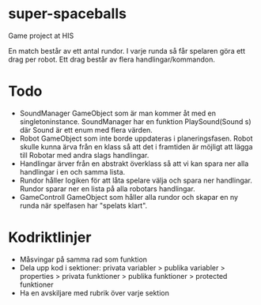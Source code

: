 # super-spaceballs
Game project at HIS



En match består av ett antal rundor. I varje runda så får spelaren göra ett drag per robot.
Ett drag består av flera handlingar/kommandon.
# Todo
  * SoundManager GameObject som är man kommer åt med en singletoninstance. SoundManager
  har en funktion PlaySound(Sound s) där Sound är ett enum med flera värden.
  * Robot GameObject som inte borde uppdateras i planeringsfasen. Robot skulle kunna
  ärva från en klass så att det i framtiden är möjligt att lägga till Robotar med
  andra slags handlingar.
  * Handlingar ärver från en abstrakt överklass så att vi kan spara ner alla handlingar
  i en och samma lista.
  * Rundor håller logiken för att låta spelare välja och spara ner handlingar.
  Rundor sparar ner en lista på alla robotars handlingar.
  * GameControll GameObject som håller alla rundor och skapar en ny runda när spelfasen
  har "spelats klart".





# Kodriktlinjer
* Måsvingar på samma rad som funktion
* Dela upp kod i sektioner: privata variabler > publika variabler > properties > privata funktioner > publika funktioner > protected funktioner
* Ha en avskiljare med rubrik över varje sektion
